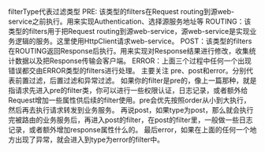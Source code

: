 filterType代表过滤类型
PRE: 该类型的filters在Request routing到源web-service之前执行。用来实现Authentication、选择源服务地址等
ROUTING：该类型的filters用于把Request routing到源web-service，源web-service是实现业务逻辑的服务。这里使用HttpClient请求web-service。
POST：该类型的filters在ROUTING返回Response后执行。用来实现对Response结果进行修改，收集统计数据以及把Response传输会客户端。
ERROR：上面三个过程中任何一个出现错误都交由ERROR类型的filters进行处理。
主要关注 pre、post和error。分别代表前置过滤，后置过滤和异常过滤。
如果你的filter是pre的，像上一篇那种，就是指请求先进入pre的filter类，你可以进行一些权限认证，日志记录，或者额外给Request增加一些属性供后续的filter使用。pre会优先按照order从小到大执行，然后再去执行请求转发到业务服务。
再说post，如果type为post，那么就会执行完被路由的业务服务后，再进入post的filter，在post的filter里，一般做一些日志记录，或者额外增加response属性什么的。
最后error，如果在上面的任何一个地方出现了异常，就会进入到type为error的filter中。
